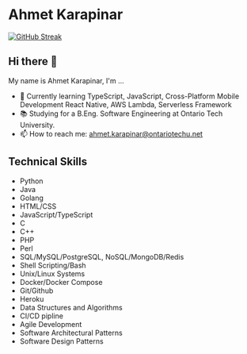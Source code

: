 # Ahmet Karapinar

[![GitHub Streak](https://github-readme-streak-stats.herokuapp.com/?user=ahmetkca)](https://git.io/streak-stats)

## Hi there 👋
My name is Ahmet Karapinar, I'm ...

- 🌱 Currently learning TypeScript, JavaScript, Cross-Platform Mobile Development React Native, AWS Lambda, Serverless Framework
- 📚 Studying for a B.Eng. Software Engineering at Ontario Tech University.
- 📫 How to reach me: ahmet.karapinar@ontariotechu.net

## Technical Skills

- Python
- Java
- Golang
- HTML/CSS
- JavaScript/TypeScript
- C
- C++
- PHP
- Perl
- SQL/MySQL/PostgreSQL, NoSQL/MongoDB/Redis
- Shell Scripting/Bash
- Unix/Linux Systems
- Docker/Docker Compose
- Git/Github
- Heroku
- Data Structures and Algorithms
- CI/CD pipline
- Agile Development
- Software Architectural Patterns
- Software Design Patterns
<!--
**ahmetkca/ahmetkca** is a ✨ _special_ ✨ repository because its `README.md` (this file) appears on your GitHub profile.

Here are some ideas to get you started:

- 🔭 I’m currently working on ...
- 🌱 I’m currently learning ...
- 👯 I’m looking to collaborate on ...
- 🤔 I’m looking for help with ...
- 💬 Ask me about ...
- 📫 How to reach me: ...
- 😄 Pronouns: ...
- ⚡ Fun fact: ...
-->
